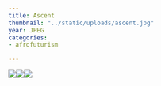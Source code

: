 ```yaml
---
title: Ascent
thumbnail: "../static/uploads/ascent.jpg"
year: JPEG
categories:
- afrofuturism

---
```


![](/uploads/ebce4060883469.5aa7c8a544058.gif)![](/uploads/e9becf60883469.5a5cf1e6c8f3f.gif)![](/uploads/1aff4160883469.5a5cfd03c56af.gif)